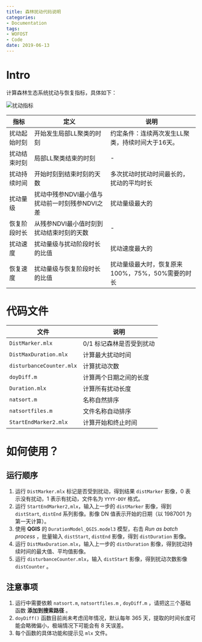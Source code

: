 ```yaml
---
title: 森林扰动代码说明
categories:
- Documentation
tags:
- WOFOST
- Code
date: 2019-06-13
---
```

# Intro

计算森林生态系统扰动与恢复指标，具体如下：

![扰动指标](https://i.loli.net/2019/06/03/5cf483a2547a365509.png)

| 指标         	| 定义                                           	| 说明                                             	|
|--------------	|------------------------------------------------	|--------------------------------------------------	|
| 扰动起始时刻 	| 开始发生局部LL聚类的时刻                       	| 约定条件：连续两次发生LL聚类，持续时间大于16天。 	|
| 扰动结束时刻 	| 局部LL聚类结束的时刻                           	| -                                                	|
| 扰动持续时间 	| 开始时刻到结束时刻的天数                       	| 多次扰动时扰动时间最长的，扰动的平均时长         	|
| 扰动量级     	| 扰动中残参NDVI最小值与扰动前一时刻残参NDVI之差 	| 扰动量级最大的                                   	|
| 恢复阶段时长 	| 从残参NDVI最小值时刻到扰动结束时刻的天数       	| -                                                	|
| 扰动速度     	| 扰动量级与扰动阶段时长的比值                   	| 扰动速度最大的                                   	|
| 恢复速度     	| 扰动量级与恢复阶段时长的比值                   	| 扰动量级最大时，恢复原来100%，75%，50%需要的时长 	|

# 代码文件

| 文件                     	| 说明                     	|
|--------------------------	|--------------------------	|
| `DistMarker.mlx`         	| 0/1 标记森林是否受到扰动 	|
| `DistMaxDuration.mlx`    	| 计算最大扰动时间         	|
| `disturbanceCounter.mlx` 	| 计算扰动次数             	|
| `doyDiff.m`              	| 计算两个日期之间的长度   	|
| `Duration.mlx`           	| 计算所有扰动长度         	|
| `natsort.m`              	| 名称自然排序             	|
| `natsortfiles.m`         	| 文件名称自动排序         	|
| `StartEndMarker2.mlx`    	| 计算开始和终止时间       	|

# 如何使用？
## 运行顺序

1. 运行 `DistMarker.mlx` 标记是否受到扰动，得到结果 `distMarker` 影像，0 表示没有扰动，1 表示有扰动，文件名为 `YYYY-DOY` 格式。
1. 运行 `StartEndMarker2,mlx`，输入上一步的 `distMarker` 影像，得到 `distStart`, `distEnd` 系列影像。影像 DN 值表示开始的日期（以 1987001 为第一天计算）。
1. 使用 **QGIS** 的 `DurationModel_QGIS.model3` 模型，右击 *Run as batch process* ，批量输入 `distStart`, `distEnd` 影像，得到 `distDuration` 影像。
1. 运行 `DistMaxDuration.mlx`，输入上一步的 `distDuration` 影像，得到扰动持续时间的最大值、平均值影像。
1. 运行 `disturbanceCounter.mlx`，输入 `distStart` 影像，得到扰动次数影像 `distCounter` 。

## 注意事项

1. 运行中需要依赖 `natsort.m`, `natsortfiles.m` , `doyDiff.m` ，请把这三个基础函数 **添加到搜索路径** 。
1. `doyDiff()` 函数目前尚未考虑闰年情况，默认每年 365 天，提取的时间长度可能会略微偏小，极端情况下可能会有 8 天误差。
1. 每个函数的具体功能和提示见 `mlx` 文件。
